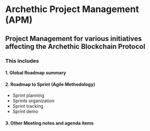 # Archethic Project Management (APM)

## Project Management for various initiatives affecting the Archethic Blockchain Protocol

### This includes

#### 1. Global Roadmap summary

#### 2. Roadmap to Sprint (Agile Methodology)
- Sprint planning 
- Sprints organization
- Sprint tracking 
- Sprint demo

#### 3. Other Meeting notes and agenda items
